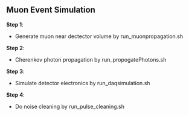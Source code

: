 ## Muon Event Simulation

**Step 1**:
* Generate muon near dectector volume by run_muonpropagation.sh

**Step 2**:
* Cherenkov photon propagation by run_propogatePhotons.sh

**Step 3**:
* Simulate detector electronics by run_daqsimulation.sh

**Step 4**:
* Do noise cleaning by run_pulse_cleaning.sh